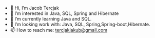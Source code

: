 - 👋 Hi, I’m Jacob Tercjak
- 👀 I’m interested in Java, SQL, Spring and Hibernate
- 🌱 I’m currently learning Java and SQL.
- 💼 I’m looking work with: Java, SQL, Spring,Spring-boot,Hibernate.
- 📫 How to reach me: tercjakjakub@gmail.com

<!---
JakeTercja/JakeTercja is a ✨ special ✨ repository because its `README.md` (this file) appears on your GitHub profile.
You can click the Preview link to take a look at your changes.
--->
